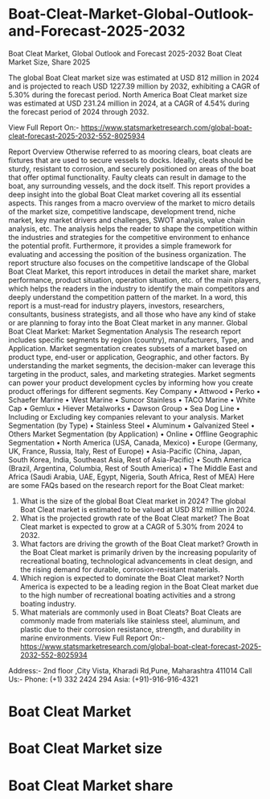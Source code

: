 # Boat-Cleat-Market-Global-Outlook-and-Forecast-2025-2032

Boat Cleat Market, Global Outlook and Forecast 2025-2032
Boat Cleat Market Size, Share 2025


The global Boat Cleat market size was estimated at USD 812 million in 2024 and is projected to reach USD 1227.39 million by 2032, exhibiting a CAGR of 5.30% during the forecast period.
North America Boat Cleat market size was estimated at USD 231.24 million in 2024, at a CAGR of 4.54% during the forecast period of 2024 through 2032.
 
View Full Report On:- https://www.statsmarketresearch.com/global-boat-cleat-forecast-2025-2032-552-8025934

Report Overview
Otherwise referred to as mooring clears, boat cleats are fixtures that are used to secure vessels to docks. Ideally, cleats should be sturdy, resistant to corrosion, and securely positioned on areas of the boat that offer optimal functionality. Faulty cleats can result in damage to the boat, any surrounding vessels, and the dock itself.
This report provides a deep insight into the global Boat Cleat market covering all its essential aspects. This ranges from a macro overview of the market to micro details of the market size, competitive landscape, development trend, niche market, key market drivers and challenges, SWOT analysis, value chain analysis, etc.
The analysis helps the reader to shape the competition within the industries and strategies for the competitive environment to enhance the potential profit. Furthermore, it provides a simple framework for evaluating and accessing the position of the business organization. The report structure also focuses on the competitive landscape of the Global Boat Cleat Market, this report introduces in detail the market share, market performance, product situation, operation situation, etc. of the main players, which helps the readers in the industry to identify the main competitors and deeply understand the competition pattern of the market.
In a word, this report is a must-read for industry players, investors, researchers, consultants, business strategists, and all those who have any kind of stake or are planning to foray into the Boat Cleat market in any manner.
Global Boat Cleat Market: Market Segmentation Analysis
The research report includes specific segments by region (country), manufacturers, Type, and Application. Market segmentation creates subsets of a market based on product type, end-user or application, Geographic, and other factors. By understanding the market segments, the decision-maker can leverage this targeting in the product, sales, and marketing strategies. Market segments can power your product development cycles by informing how you create product offerings for different segments.
Key Company
•	Attwood
•	Perko
•	Schaefer Marine
•	West Marine
•	Suncor Stainless
•	TACO Marine
•	White Cap
•	Gemlux
•	Hiever Metalworks
•	Dawson Group
•	Sea Dog Line
•	Including or Excluding key companies relevant to your analysis.
Market Segmentation (by Type)
•	Stainless Steel
•	Aluminum
•	Galvanized Steel
•	Others
Market Segmentation (by Application)
•	Online
•	Offline
Geographic Segmentation
•	North America (USA, Canada, Mexico)
•	Europe (Germany, UK, France, Russia, Italy, Rest of Europe)
•	Asia-Pacific (China, Japan, South Korea, India, Southeast Asia, Rest of Asia-Pacific)
•	South America (Brazil, Argentina, Columbia, Rest of South America)
•	The Middle East and Africa (Saudi Arabia, UAE, Egypt, Nigeria, South Africa, Rest of MEA)
Here are some FAQs based on the research report for the Boat Cleat market:
1. What is the size of the global Boat Cleat market in 2024?
The global Boat Cleat market is estimated to be valued at USD 812 million in 2024.
2. What is the projected growth rate of the Boat Cleat market?
The Boat Cleat market is expected to grow at a CAGR of 5.30% from 2024 to 2032.
3. What factors are driving the growth of the Boat Cleat market?
Growth in the Boat Cleat market is primarily driven by the increasing popularity of recreational boating, technological advancements in cleat design, and the rising demand for durable, corrosion-resistant materials.
4. Which region is expected to dominate the Boat Cleat market?
North America is expected to be a leading region in the Boat Cleat market due to the high number of recreational boating activities and a strong boating industry.
5. What materials are commonly used in Boat Cleats?
Boat Cleats are commonly made from materials like stainless steel, aluminum, and plastic due to their corrosion resistance, strength, and durability in marine environments.
View Full Report On:- https://www.statsmarketresearch.com/global-boat-cleat-forecast-2025-2032-552-8025934

Address:- 2nd floor ,City Vista, Kharadi Rd,Pune, Maharashtra 411014
Call Us:- Phone: (+1) 332 2424 294
                Asia: (+91)-916-916-4321

# Boat Cleat Market
# Boat Cleat Market size
# Boat Cleat Market share

